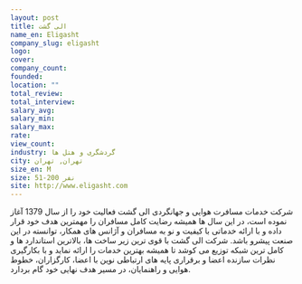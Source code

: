 ```yaml
---
layout: post
title: الی گشت
name_en: Eligasht
company_slug: eligasht
logo: 
cover: 
company_count:
founded:
location: ""
total_review: 
total_interview: 
salary_avg: 
salary_min: 
salary_max: 
rate: 
view_count: 
industry: گردشگری و هتل ها
city: تهران, تهران
size_en: M
size: 51-200 نفر
site: http://www.eligasht.com
---
```


شرکت خدمات مسافرت هوایی و جهانگردی الی گشت فعالیت خود را از سال 1379 آغاز نموده است، در این سال ها همیشه رضایت کامل مسافران را مهمترین هدف خود قرار داده و با ارائه خدماتی با کیفیت و نو به مسافران و آژانس های همکار، توانسته در این صنعت پیشرو باشد. شرکت الی گشت با قوی ترین زیر ساخت ها، بالاترین استاندارد ها و کامل ترین شبکه توزیع می کوشد تا همیشه بهترین خدمات را ارائه نماید و با بکارگیری نظرات سازنده اعضا و برقراری پایه های ارتباطی نوین با اعضا، کارگزاران، خطوط هوایی و راهنمایان، در مسیر هدف نهایی خود گام بردارد.